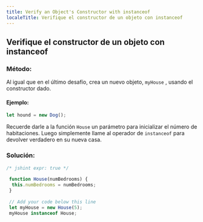 ```yaml
---
title: Verify an Object's Constructor with instanceof
localeTitle: Verifique el constructor de un objeto con instanceof
---
```

## Verifique el constructor de un objeto con instanceof

### Método:

Al igual que en el último desafío, crea un nuevo objeto, `myHouse` , usando el constructor dado.

#### Ejemplo:

```javascript
let hound = new Dog(); 
```

Recuerde darle a la función `House` un parámetro para inicializar el número de habitaciones. Luego simplemente llame al operador de `instanceof` para devolver verdadero en su nueva casa.

### Solución:

```javascript
/* jshint expr: true */ 
 
 function House(numBedrooms) { 
  this.numBedrooms = numBedrooms; 
 } 
 
 // Add your code below this line 
 let myHouse = new House(5); 
 myHouse instanceof House; 

```